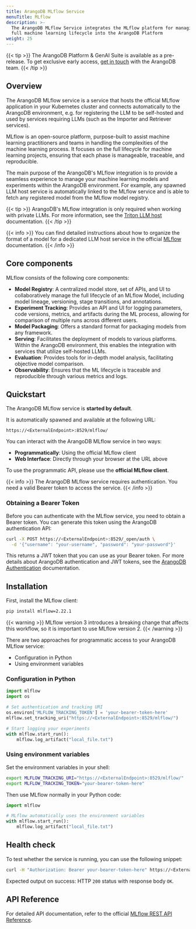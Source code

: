 ```yaml
---
title: ArangoDB MLflow Service
menuTitle: MLflow
description: >-
  The ArangoDB MLflow Service integrates the MLflow platform for managing the
  full machine learning lifecycle into the ArangoDB Platform
weight: 25
---
```

{{< tip >}}
The ArangoDB Platform & GenAI Suite is available as a pre-release. To get
exclusive early access, [get in touch](https://arangodb.com/contact/) with
the ArangoDB team.
{{< /tip >}}

## Overview

The ArangoDB MLflow service is a service that hosts the official MLflow
application in your Kubernetes cluster and connects automatically to the
ArangoDB environment, e.g. for registering the LLM to be self-hosted and
used by services requiring LLMs (such as the Importer and Retriever services).

MLflow is an open-source platform, purpose-built to assist machine learning
practitioners and teams in handling the complexities of the machine learning
process. It focuses on the full lifecycle for machine learning projects, ensuring
that each phase is manageable, traceable, and reproducible.

The main purpose of the ArangoDB's MLflow integration is to provide a seamless
experience to manage your machine learning models and experiments within the
ArangoDB environment. For example, any spawned LLM host service is automatically
linked to the MLflow service and is able to fetch any registered model from the
MLflow model registry.

{{< tip >}}
ArangoDB's MLflow integration is only required when working with private LLMs.
For more information, see the [Triton LLM host](triton-inference-server.md)
documentation.
{{< /tip >}}

{{< info >}}
You can find detailed instructions about how to organize the format of a model for a
dedicated LLM host service in the official [MLflow](https://mlflow.org/docs/latest/index.html)
documentation.
{{< /info >}}

## Core components

MLflow consists of the following core components:

- **Model Registry**: A centralized model store, set of APIs, and UI to
  collaboratively manage the full lifecycle of an MLflow Model, including
  model lineage, versioning, stage transitions, and annotations.
- **Experiment Tracking**: Provides an API and UI for logging parameters,
  code versions, metrics, and artifacts during the ML process, allowing
  for comparison of multiple runs across different users.
- **Model Packaging**: Offers a standard format for packaging models from any framework.
- **Serving**: Facilitates the deployment of models to various platforms.
  Within the ArangoDB environment, this enables the integration with services that utilize self-hosted LLMs.
- **Evaluation**: Provides tools for in-depth model analysis, facilitating objective model comparison.
- **Observability**: Ensures that the ML lifecycle is traceable and reproducible through various metrics and logs.

## Quickstart

The ArangoDB MLflow service is **started by default**.

It is automatically spawned and available at the following URL:

```
https://<ExternalEndpoint>:8529/mlflow/
```

You can interact with the ArangoDB MLflow service in two ways:
- **Programmatically**: Using the official MLflow client
- **Web Interface**: Directly through your browser at the URL above

To use the programmatic API, please use the **official MLflow client**.

{{< info >}}
The ArangoDB MLflow service requires authentication. You need a valid
Bearer token to access the service.
{{< /info >}}

### Obtaining a Bearer Token

Before you can authenticate with the MLflow service, you need to obtain a
Bearer token. You can generate this token using the ArangoDB authentication API:

```bash
curl -X POST https://<ExternalEndpoint>:8529/_open/auth \
  -d '{"username": "your-username", "password": "your-password"}'
```

This returns a JWT token that you can use as your Bearer token.
For more details about ArangoDB authentication and JWT tokens, see the
[ArangoDB Authentication](../../arangodb/3.12/develop/http-api/authentication.md#jwt-user-tokens)
documentation.

## Installation

First, install the MLflow client:

```bash
pip install mlflow=2.22.1
```
{{< warning >}}
MLflow version 3 introduces a breaking change that affects this workflow, so it is
important to use MLflow version 2.
{{< /warning >}}

There are two approaches for programmatic access to your ArangoDB MLflow service:
- Configuration in Python
- Using environment variables

### Configuration in Python

```python
import mlflow
import os

# Set authentication and tracking URI
os.environ['MLFLOW_TRACKING_TOKEN'] = 'your-bearer-token-here'
mlflow.set_tracking_uri("https://<ExternalEndpoint>:8529/mlflow/")

# Start logging your experiments
with mlflow.start_run():
    mlflow.log_artifact("local_file.txt")
```

### Using environment variables

Set the environment variables in your shell:

```bash
export MLFLOW_TRACKING_URI="https://<ExternalEndpoint>:8529/mlflow/"
export MLFLOW_TRACKING_TOKEN="your-bearer-token-here"
```

Then use MLflow normally in your Python code:

```python
import mlflow

# MLflow automatically uses the environment variables
with mlflow.start_run():
    mlflow.log_artifact("local_file.txt")
```

## Health check

To test whether the service is running, you can use the following snippet:

```bash
curl -H "Authorization: Bearer your-bearer-token-here" https://<ExternalEndpoint>:8529/mlflow/health
```

Expected output on success: HTTP `200` status with response body `OK`.

## API Reference

For detailed API documentation, refer to the official
[MLflow REST API Reference](https://mlflow.org/docs/latest/api_reference/rest-api.html).
